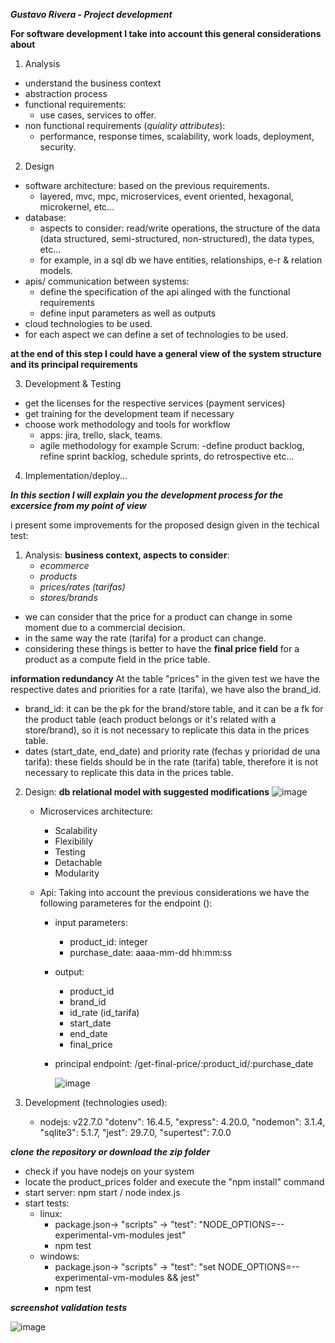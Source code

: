 ***Gustavo Rivera - Project development***

**For software development I take into account this general considerations about**

1. Analysis
  * understand the business context
  * abstraction process
  * functional requirements:
    * use cases, services to offer.
  * non functional requirements (*quiality attributes*):
    * performance, response times, scalability, work loads, deployment, security.

2. Design
  * software architecture: based on the previous requirements.
    * layered, mvc, mpc, microservices, event oriented, hexagonal, microkernel, etc...
  * database:
    * aspects to consider: read/write operations, the structure of the data (data structured, semi-structured, non-structured), the data types, etc...
    * for example, in a sql db we have entities, relationships, e-r & relation models.
  * apis/ communication between systems:
    * define the specification of the api alinged with the functional requirements
    * define input parameters as well as outputs
  * cloud technologies to be used.
  * for each aspect we can define a set of technologies to be used.
    
**at the end of this step I could have a general view of the system structure and its principal requirements**

3. Development & Testing
  * get the licenses for the respective services (payment services)
  * get training for the development team if necessary
  * choose work methodology and tools for workflow
    * apps: jira, trello, slack, teams.
    * agile methodology for example Scrum:
      -define product backlog, refine sprint backlog, schedule sprints, do retrospective etc...

4. Implementation/deploy...

***In this section I will explain you the development process for the excersice from my point of view***

i present some improvements for the proposed design given in the techical test:

1. Analysis:
   **business context, aspects to consider**:
    * *ecommerce*
    * *products*
    * *prices/rates (tarifas)*
    * *stores/brands*
  * we can consider that the price for a product can change in some moment due to a commercial decision.
  * in the same way the rate (tarifa) for a product can change.
  * considering these things is better to have the **final price field** for a product as a compute field in the price table.

   **information redundancy**
   At the table "prices" in the given test we have the respective dates and priorities for a rate (tarifa), we have also the brand_id.
   * brand_id: it can be the pk for the brand/store table, and it can be a fk for the product table (each product belongs or it's related with a store/brand), so it is not necessary to replicate this data in the prices table.
   * dates (start_date, end_date) and priority rate (fechas y prioridad de una tarifa): these fields should be in the rate (tarifa) table, therefore it is not necessary to replicate this data in the prices table.

2. Design:
   **db relational model with suggested modifications**
     ![image](https://github.com/user-attachments/assets/ee5f5430-5149-4372-baae-379e6bd084de)
   
   * Microservices architecture:
     * Scalability
     * Flexibilily
     * Testing
     * Detachable
     * Modularity
       
   * Api:
     Taking into account the previous considerations we have the following parameteres for the endpoint ():
        * input parameters:
           * product_id: integer
           * purchase_date: aaaa-mm-dd hh:mm:ss
        * output:
           * product_id
           * brand_id
           * id_rate (id_tarifa)
           * start_date
           * end_date
           * final_price
        * principal endpoint: /get-final-price/:product_id/:purchase_date
          
          ![image](https://github.com/user-attachments/assets/94a31189-0705-441e-a62f-606841c86d9f)

         
3. Development (technologies used):
    * nodejs: v22.7.0
    "dotenv": 16.4.5,
    "express": 4.20.0,
    "nodemon": 3.1.4,
    "sqlite3": 5.1.7,
    "jest": 29.7.0,
    "supertest": 7.0.0

***clone the repository or download the zip folder***

- check if you have nodejs on your system
- locate the product_prices folder and execute the "npm install" command
- start server: npm start / node index.js
- start tests:
   * linux:
      * package.json-> "scripts" -> "test": "NODE_OPTIONS=--experimental-vm-modules jest"
      * npm test
   * windows:
      * package.json-> "scripts" -> "test": "set NODE_OPTIONS=--experimental-vm-modules && jest"
      * npm test
         
***screenshot validation tests***

![image](https://github.com/user-attachments/assets/446741a7-a60e-4e09-bc60-d573394a29ae)


